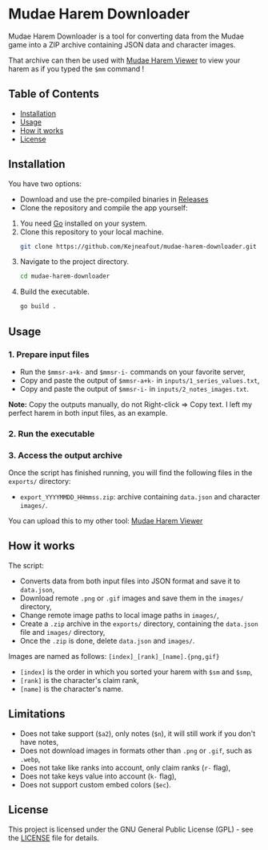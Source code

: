 # Mudae Harem Downloader

Mudae Harem Downloader is a tool for converting data from the Mudae game into a ZIP archive containing JSON data and character images.

That archive can then be used with [Mudae Harem Viewer](https://github.com/Kejneafout/mudae-harem-viewer) to view your harem as if you typed the `$mm` command !

## Table of Contents

- [Installation](#installation)
- [Usage](#usage)
- [How it works](#how-it-works)
- [License](#license)

## Installation

You have two options:
- Download and use the pre-compiled binaries in [Releases](#)
- Clone the repository and compile the app yourself:

1. You need [Go](https://golang.org/doc/install) installed on your system.
2. Clone this repository to your local machine.
   ```bash
   git clone https://github.com/Kejneafout/mudae-harem-downloader.git
   ```
3. Navigate to the project directory.
   ```bash
   cd mudae-harem-downloader
   ```
4. Build the executable.
   ```bash
   go build .
   ```

## Usage

### 1. Prepare input files

- Run the `$mmsr-a+k-` and `$mmsr-i-` commands on your favorite server,
- Copy and paste the output of `$mmsr-a+k-` in `inputs/1_series_values.txt`,
- Copy and paste the output of `$mmsr-i-` in `inputs/2_notes_images.txt`.

**Note:** Copy the outputs manually, do not Right-click => Copy text.
I left my perfect harem in both input files, as an example.

### 2. Run the executable

### 3. Access the output archive

Once the script has finished running, you will find the following files in the `exports/` directory:

- `export_YYYYMMDD_HHmmss.zip`: archive containing `data.json` and character `images/`.

You can upload this to my other tool: [Mudae Harem Viewer](https://github.com/Kejneafout/mudae-harem-viewer)

## How it works

The script:
- Converts data from both input files into JSON format and save it to `data.json`,
- Download remote `.png` or `.gif` images and save them in the `images/` directory,
- Change remote image paths to local image paths in `images/`,
- Create a `.zip` archive in the `exports/` directory, containing the `data.json` file and `images/` directory,
- Once the `.zip` is done, delete `data.json` and `images/`.

Images are named as follows:
`[index]_[rank]_[name].{png,gif}`

- `[index]` is the order in which you sorted your harem with `$sm` and `$smp`,
- `[rank]` is the character's claim rank,
- `[name]` is the character's name.

## Limitations

- Does not take support (`$a2`), only notes (`$n`), it will still work if you don't have notes,
- Does not download images in formats other than `.png` or `.gif`, such as `.webp`,
- Does not take like ranks into account, only claim ranks (`r-` flag),
- Does not take keys value into account (`k-` flag),
- Does not support custom embed colors (`$ec`).

## License

This project is licensed under the GNU General Public License (GPL) - see the [LICENSE](LICENSE) file for details.
